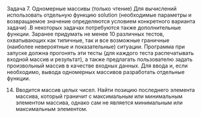 Задача 7. Одномерные массивы (только чтение)
Для вычислений использовать отдельную функцию solution (необходимые параметры и 
возвращаемое значение определяются условием конкретного варианта задачи) .В некоторых 
задачах потребуются также дополнительные функции.
Заранее придумать не менее 10 различных тестов, охватывающих как типичные, так и 
все возможные граничные (наиболее невероятные и показательные) ситуации. Программа 
при запуске должна прогонять эти тесты (для каждого теста распечатывать входной массив и 
результат), а также предлагать пользователю задать произвольный массив в качестве 
входных данных.
Для ввода и, если необходимо, вывода одномерных массивов разработать отдельные 
функции.


14. Вводится массив целых чисел. Найти позицию последнего элемента массива, который 
граничит с максимальным или минимальным элементом массива, однако сам не 
является минимальным или максимальным элементом.

